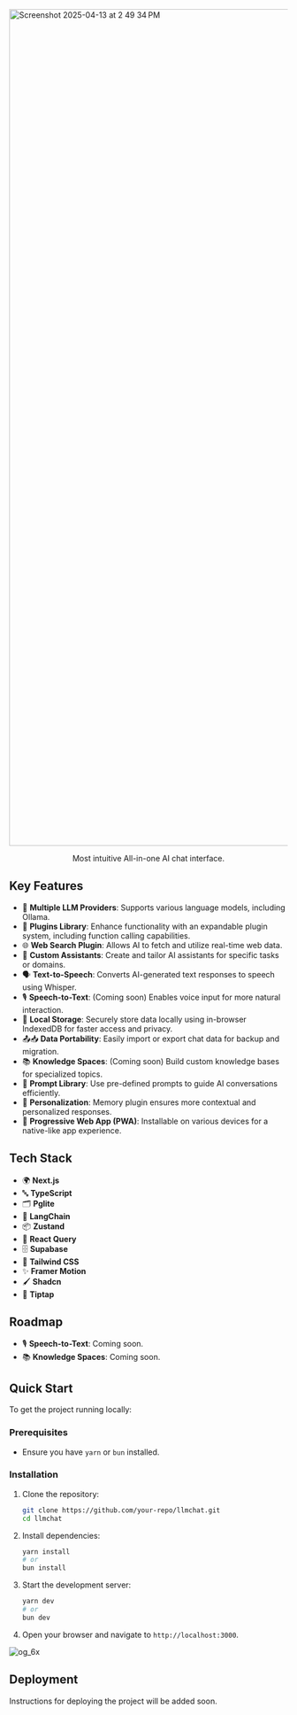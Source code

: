 
<img width="1512" alt="Screenshot 2025-04-13 at 2 49 34 PM" src="https://github.com/user-attachments/assets/00e4ff9b-81db-4abb-8096-dc6d1acf80d8" />


<p align="center">Most intuitive All-in-one AI chat interface.</p>

## Key Features

- 🧠 **Multiple LLM Providers**: Supports various language models, including Ollama.
- 🔌 **Plugins Library**: Enhance functionality with an expandable plugin system, including function calling capabilities.
- 🌐 **Web Search Plugin**: Allows AI to fetch and utilize real-time web data.
- 🤖 **Custom Assistants**: Create and tailor AI assistants for specific tasks or domains.
- 🗣️ **Text-to-Speech**: Converts AI-generated text responses to speech using Whisper.
- 🎙️ **Speech-to-Text**: (Coming soon) Enables voice input for more natural interaction.
- 💾 **Local Storage**: Securely store data locally using in-browser IndexedDB for faster access and privacy.
- 📤📥 **Data Portability**: Easily import or export chat data for backup and migration.
- 📚 **Knowledge Spaces**: (Coming soon) Build custom knowledge bases for specialized topics.
- 📝 **Prompt Library**: Use pre-defined prompts to guide AI conversations efficiently.
- 👤 **Personalization**: Memory plugin ensures more contextual and personalized responses.
- 📱 **Progressive Web App (PWA)**: Installable on various devices for a native-like app experience.

## Tech Stack

- 🌍 **Next.js**
- 🔤 **TypeScript**
- 🗂️ **Pglite**
- 🧩 **LangChain**
- 📦 **Zustand**
- 🔄 **React Query**
- 🗄️ **Supabase**
- 🎨 **Tailwind CSS**
- ✨ **Framer Motion**
- 🖌️ **Shadcn**
- 📝 **Tiptap**

## Roadmap

- 🎙️ **Speech-to-Text**: Coming soon.
- 📚 **Knowledge Spaces**: Coming soon.

## Quick Start

To get the project running locally:

### Prerequisites

- Ensure you have `yarn` or `bun` installed.

### Installation

1. Clone the repository:

   ```bash
   git clone https://github.com/your-repo/llmchat.git
   cd llmchat
   ```

2. Install dependencies:

   ```bash
   yarn install
   # or
   bun install
   ```

3. Start the development server:

   ```bash
   yarn dev
   # or
   bun dev
   ```

4. Open your browser and navigate to `http://localhost:3000`.

![og_6x](https://github.com/user-attachments/assets/4813a6b5-3294-4056-88bb-c536a45c220c)

## Deployment

Instructions for deploying the project will be added soon.
